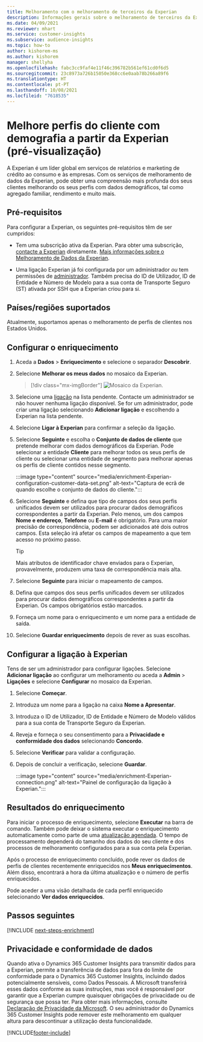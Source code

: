 ```yaml
---
title: Melhoramento com o melhoramento de terceiros da Experian
description: Informações gerais sobre o melhoramento de terceiros da Experian.
ms.date: 04/09/2021
ms.reviewer: mhart
ms.service: customer-insights
ms.subservice: audience-insights
ms.topic: how-to
author: kishorem-ms
ms.author: kishorem
manager: shellyha
ms.openlocfilehash: fabc3cc9faf4e11f46c396782b561ef61cd0f6d5
ms.sourcegitcommit: 23c8973a726b15050e368cc6e0aab78b266a89f6
ms.translationtype: HT
ms.contentlocale: pt-PT
ms.lasthandoff: 10/08/2021
ms.locfileid: "7618535"
---
```

# <a name="enrich-customer-profiles-with-demographics-from-experian-preview"></a>Melhore perfis do cliente com demografia a partir da Experian (pré-visualização)

A Experian é um líder global em serviços de relatórios e marketing de crédito ao consumo e às empresas. Com os serviços de melhoramento de dados da Experian, pode obter uma compreensão mais profunda dos seus clientes melhorando os seus perfis com dados demográficos, tal como agregado familiar, rendimento e muito mais.

## <a name="prerequisites"></a>Pré-requisitos

Para configurar a Experian, os seguintes pré-requisitos têm de ser cumpridos:

- Tem uma subscrição ativa da Experian. Para obter uma subscrição, [contacte a Experian](https://www.experian.com/marketing-services/contact) diretamente. [Mais informações sobre o Melhoramento de Dados da Experian](https://www.experian.com/marketing-services/microsoft?cmpid=ems_web_mci_cdppage).

- Uma ligação Experian já foi configurada por um administrador *ou* tem permissões de [administrador](permissions.md#administrator). Também precisa do ID de Utilizador, ID de Entidade e Número de Modelo para a sua conta de Transporte Seguro (ST) ativada por SSH que a Experian criou para si.

## <a name="supported-countriesregions"></a>Países/regiões suportados

Atualmente, suportamos apenas o melhoramento de perfis de clientes nos Estados Unidos.

## <a name="configure-the-enrichment"></a>Configurar o enriquecimento

1. Aceda a **Dados** > **Enriquecimento** e selecione o separador **Descobrir**.

1. Selecione **Melhorar os meus dados** no mosaico da Experian.

   > [!div class="mx-imgBorder"]
   > ![Mosaico da Experian.](media/experian-tile.png "Experian tile")
   > 

1. Selecione uma [ligação](connections.md) na lista pendente. Contacte um administrador se não houver nenhuma ligação disponível. Se for um administrador, pode criar uma ligação selecionando **Adicionar ligação** e escolhendo a Experian na lista pendente. 

1. Selecione **Ligar à Experian** para confirmar a seleção da ligação.

1.  Selecione **Seguinte** e escolha o **Conjunto de dados de cliente** que pretende melhorar com dados demográficos da Experian. Pode selecionar a entidade **Cliente** para melhorar todos os seus perfis de cliente ou selecionar uma entidade de segmento para melhorar apenas os perfis de cliente contidos nesse segmento.

    :::image type="content" source="media/enrichment-Experian-configuration-customer-data-set.png" alt-text="Captura de ecrã de quando escolhe o conjunto de dados do cliente.":::

1. Selecione **Seguinte** e defina que tipo de campos dos seus perfis unificados devem ser utilizados para procurar dados demográficos correspondentes a partir da Experian. Pelo menos, um dos campos **Nome e endereço**, **Telefone** ou **E-mail** é obrigatório. Para uma maior precisão de correspondência, podem ser adicionados até dois outros campos. Esta seleção irá afetar os campos de mapeamento a que tem acesso no próximo passo.

    > [!TIP]
    > Mais atributos de identificador chave enviados para o Experian, provavelmente, produzem uma taxa de correspondência mais alta.

1. Selecione **Seguinte** para iniciar o mapeamento de campos.

1. Defina que campos dos seus perfis unificados devem ser utilizados para procurar dados demográficos correspondentes a partir da Experian. Os campos obrigatórios estão marcados.

1. Forneça um nome para o enriquecimento e um nome para a entidade de saída.

1. Selecione **Guardar enriquecimento** depois de rever as suas escolhas.

## <a name="configure-the-connection-for-experian"></a>Configurar a ligação à Experian 

Tens de ser um administrador para configurar ligações. Selecione **Adicionar ligação** ao configurar um melhoramento *ou* aceda a **Admin** > **Ligações** e selecione **Configurar** no mosaico da Experian.

1. Selecione **Começar**.

1. Introduza um nome para a ligação na caixa **Nome a Apresentar**.

1. Introduza o ID de Utilizador, ID de Entidade e Número de Modelo válidos para a sua conta de Transporte Seguro da Experian.

1. Reveja e forneça o seu consentimento para a **Privacidade e conformidade dos dados** selecionando **Concordo**.

1. Selecione **Verificar** para validar a configuração.

1. Depois de concluir a verificação, selecione **Guardar**.
   
   :::image type="content" source="media/enrichment-Experian-connection.png" alt-text="Painel de configuração da ligação à Experian.":::

## <a name="enrichment-results"></a>Resultados do enriquecimento

Para iniciar o processo de enriquecimento, selecione **Executar** na barra de comando. Também pode deixar o sistema executar o enriquecimento automaticamente como parte de uma [atualização agendada](system.md#schedule-tab). O tempo de processamento dependerá do tamanho dos dados do seu cliente e dos processos de melhoramento configurados para a sua conta pela Experian.

Após o processo de enriquecimento concluído, pode rever os dados de perfis de clientes recentemente enriquecidos nos **Meus enriquecimentos**. Além disso, encontrará a hora da última atualização e o número de perfis enriquecidos.

Pode aceder a uma visão detalhada de cada perfil enriquecido selecionando **Ver dados enriquecidos**.

## <a name="next-steps"></a>Passos seguintes

[!INCLUDE [next-steps-enrichment](../includes/next-steps-enrichment.md)]

## <a name="data-privacy-and-compliance"></a>Privacidade e conformidade de dados

Quando ativa o Dynamics 365 Customer Insights para transmitir dados para a Experian, permite a transferência de dados para fora do limite de conformidade para o Dynamics 365 Customer Insights, incluindo dados potencialmente sensíveis, como Dados Pessoais. A Microsoft transferirá esses dados conforme as suas instruções, mas você é responsável por garantir que a Experian cumpre quaisquer obrigações de privacidade ou de segurança que possa ter. Para obter mais informações, consulte [Declaração de Privacidade da Microsoft](https://go.microsoft.com/fwlink/?linkid=396732).
O seu administrador do Dynamics 365 Customer Insights pode remover este melhoramento em qualquer altura para descontinuar a utilização desta funcionalidade.


[!INCLUDE[footer-include](../includes/footer-banner.md)]
